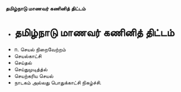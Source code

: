 **தமிழ்நாடு மாணவர் கணினித் திட்டம்**
- # தமிழ்நாடு மாணவர் கணினித் திட்டம்
- n. செயல் நிறைவேற்றம்
- செயல்காட்சி
- செய்தல்
- செய்துமுடித்த்ல்
- செயற்கரிய செயல்
- நாடகம் அல்லது பொதுக்காட்சி நிகழ்ச்சி.

